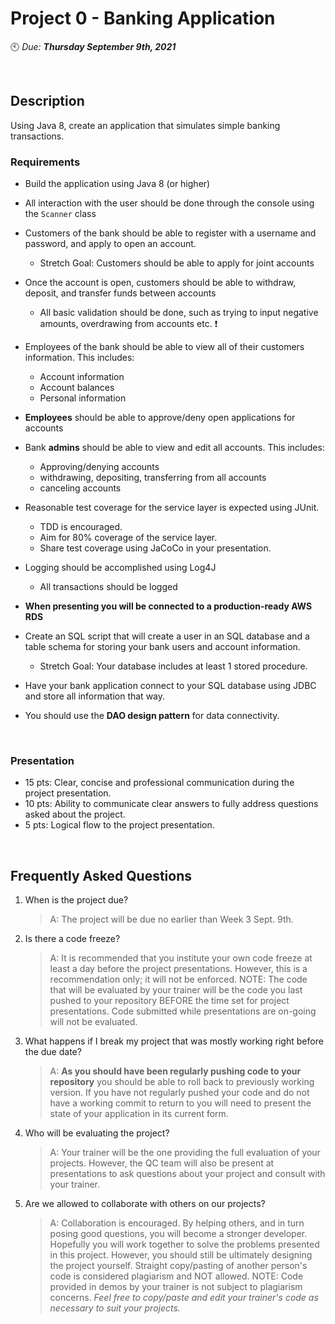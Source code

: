 # Project 0 - Banking Application
🕙 *Due: **Thursday September 9th, 2021***

<br>

## Description
Using Java 8, create an application that simulates simple banking transactions.

### Requirements
*	Build the application using Java 8 (or higher)

*	All interaction with the user should be done through the console using the `Scanner` class

*	Customers of the bank should be able to register with a username and password, and apply to open an account.
    * Stretch Goal: Customers should be able to apply for joint accounts

*	Once the account is open, customers should be able to withdraw, deposit, and transfer funds between accounts
    * All basic validation should be done, such as trying to input negative amounts, overdrawing from accounts etc. ❗

*	Employees of the bank should be able to view all of their customers information. This includes:
    * Account information
    * Account balances
    * Personal information

*	**Employees** should be able to approve/deny open applications for accounts

*	Bank **admins** should be able to view and edit all accounts. This includes:
    * Approving/denying accounts
    * withdrawing, depositing, transferring from all accounts
    * canceling accounts

*	Reasonable test coverage for the service layer is expected using JUnit.
    * TDD is encouraged.
    * Aim for 80% coverage of the service layer.
    * Share test coverage using JaCoCo in your presentation.

*	Logging should be accomplished using Log4J
    * All transactions should be logged

* **When presenting you will be connected to a production-ready AWS RDS**

* Create an SQL script that will create a user in an SQL database and a table schema for storing your bank users and account information.
   * Stretch Goal: Your database includes at least 1 stored procedure.
   
* Have your bank application connect to your SQL database using JDBC and store all information that way.

* You should use the **DAO design pattern** for data connectivity.

<br>

### Presentation
* 15 pts: Clear, concise and professional communication during the project presentation.
* 10 pts: Ability to communicate clear answers to fully address questions asked about the project. 
* 5 pts: Logical flow to the project presentation. 

<br>

## Frequently Asked Questions

1. When is the project due? 

    >A: The project will be due no earlier than Week 3 Sept. 9th. 

2. Is there a code freeze? 
    >A: It is recommended that you institute your own code freeze at least a day before the project presentations. However, this is a recommendation only; it will not be enforced. NOTE: The code that will be evaluated by your trainer will be the code you last pushed to your repository BEFORE the time set for project presentations. Code submitted while presentations are on-going will not be evaluated. 

3. What happens if I break my project that was mostly working right before the due date? 
    >A: **As you should have been regularly pushing code to your repository** you should be able to roll back to previously working version. If you have not regularly pushed your code and do not have a working commit to return to you will need to present the state of your application in its current form. 

4. Who will be evaluating the project? 
    >A: Your trainer will be the one providing the full evaluation of your projects. However, the QC team will also be present at presentations to ask questions about your project and consult with your trainer. 

5. Are we allowed to collaborate with others on our projects? 
    >A: Collaboration is encouraged. By helping others, and in turn posing good questions, you will become a stronger developer. Hopefully you will work together to solve the problems presented in this project.  However, you should still be ultimately designing the project yourself. Straight copy/pasting of another person's code is considered plagiarism and NOT allowed. NOTE: Code provided in demos by your trainer is not subject to plagiarism concerns. *Feel free to copy/paste and edit your trainer's code as necessary to suit your projects.*

